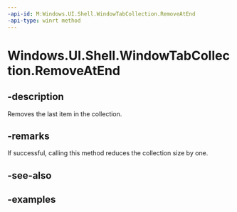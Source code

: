 ```yaml
---
-api-id: M:Windows.UI.Shell.WindowTabCollection.RemoveAtEnd
-api-type: winrt method
---
```


# Windows.UI.Shell.WindowTabCollection.RemoveAtEnd

<!--
public void RemoveAtEnd ();
-->

## -description

Removes the last item in the collection.

## -remarks

If successful, calling this method reduces the collection size by one.

## -see-also

## -examples
